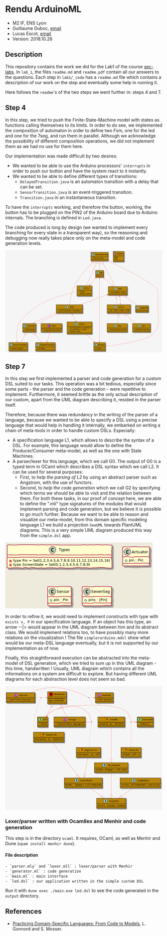 # Rendu ArduinoML

  * M2 IF, ENS Lyon
  * Guillaume Duboc, [email](mailto:guillaume.duboc@ens-lyon.fr)
  * Lucas Escot, [email](mailto:lucas.escot@ens-lyon.fr)
  * Version: 2018.10.26

## Description

This repository contains the work we did for the Lab1 of the course [sec-labs](github.com/mosser/sec-labs).
In `lab_1`, the files `readme.md` and `readme.pdf` contain all our answers to the questions.
Each step in `lab1/_code` has a `readme.md` file which contains a description of our work on the step 
and eventually some help in running it. 

Here follows the `readme`'s of the two steps we went further in: steps 4 and 7.

## Step 4

In this step, we tried to push the Finite-State-Machine 
model with states as functions calling themselves to its limits.
In order to do see, we implemented the composition of automaton 
in order to define two Fsm, one for the led and one for the 7seg, 
and run them in parallel. Although we acknowledge the possibility
of different composition operations, we did not implement them 
as we had no use for them here.

Our implementation was made difficult by two desires:
- We wanted to be able to use the Arduino processors' `interrupts` in order
to push our button and have the system react to it instantly.
- We wanted to be able to define different types of transitions:
    - `DelayedTransition.java` is an automaton transition with
    a delay that can be set.
    - `SensorTransition.java` is an event-triggered transition.
    - `Transition.java` in an instantaneous transition.

To have the `interrupts` working, and therefore the button,
working, the button has to be plugged on the PIN2 of the Arduino board due to Arduino internals. 
The branching is defined in `Led.java`.

The code produced is long by design (we wanted to implement
every branching for every state in a transparent way), so the
reasoning and debugging now really takes place only on the meta-model and code generation levels.

![FSM meta-model](https://github.com/gliboc/sec-labs/blob/master/lab_1/figs/model_step4.png)


## Step 7

In this step we first implemented a parser and code generation for 
a custom DSL suited to our tasks. This operation was a bit tedious, 
especially since some parts - the parser and the code generation - were
repetitive to implement. Furthermore, it seemed brittle as the only 
actual description of our custom, apart from the UML diagram describing 
it, resided in the parser itself.

Therefore, because there was redundancy in the writing of the parser of 
a language, because we wanted to be able to specify a DSL using a
precise language that would help in handling it internally, we embarked 
on writing a chain of meta-tools in order to handle custom DSLs. Especially:
- A specification language L1, which allows to describe the
syntax of a DSL. For example, this language would allow to 
define the Producer/Consumer meta-model, as well as the one with State Machines.
- A parser/lexer for this language, which we call G0. The output of G0 is 
a typed term in OCaml which describes a DSL syntax which we call L2.
It can be used for several purposes:
    - First, to _help the parsing of L2_ by using an abstract parser such
      as Angstrom, with the use of functors. 
    - Second, to _help the code generation_ which we call G2 by specifying
      which terms we should be able to visit and the relation between them. For both these 
      tasks, in our proof of concept here, we are able to define the ".mli" 
      type signatures of the modules that would implement parsing and 
      code generation, but we believe it is possible to go much further.
Because we want to be able to reason and visualize our meta-model,
from this domain specific modeling language L1 we build a projection 
`SeeUML` towards PlantUML diagrams. 
This is a very simple UML diagram produced this way from the `simple.dsl` app.

![Simple UML example](https://github.com/gliboc/sec-labs/blob/master/lab_1/figs/simple.png)

In order to refine it, 
we would need to implement constructs with type with `exists v, P` in our specification
language. If an object has this type, an arrow --|> would appear in the UML
diagram between him and its abstract class. We would implement 
relations too, to have possibly many more relations on the visualization !
The file `simplerarduino.mdsl` show what would be our meta-DSL language eventually,
but it is not supported by our implementation as of now.

Finally, this straightforward execution can be abstracted into the 
meta-model of DSL generation, which we tried to sum up in this UML 
diagram - this time, handwritten ! Usually, UML diagram which contains
all the informations on a system are difficult to explore. But having
different UML diagrams for each abstraction level does not seem so bad.

![A meta-model of DSL generation](https://github.com/gliboc/sec-labs/blob/master/lab_1/figs/metadsl.png)


### Lexer/parser written with Ocamllex and Menhir and code generation

This step is in the directory `ocaml`.
It requires, OCaml, as well as Menhir and Dune (`opam install menhir dune`).

#### File description
    - `parser.mly` and `lexer.mll` : lexer/parser with Menhir
    - `generator.ml` : code generation
    - `main.ml` : main interface
    - `led.dsl` : our application written in the simple custom DSL

Run it with `dune exec ./main.exe led.dsl` to see the code generated in the
`output` directory.




## References

- [Practicing Domain-Specific Languages: From Code to Models](https://hal.archives-ouvertes.fr/hal-01865448/document), L. Gonnord and S. Mosser.

